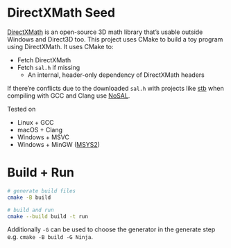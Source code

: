 # DirectXMath Seed

[DirectXMath][] is an open-source 3D math library that’s usable outside Windows and Direct3D too.  This project uses CMake to build a toy program using DirectXMath.  It uses CMake to:

* Fetch DirectXMath
* Fetch `sal.h` if missing
  - An internal, header-only dependency of DirectXMath headers

If there’re conflicts due to the downloaded `sal.h` with projects like [stb][] when compiling with GCC and Clang use [NoSAL][].

Tested on

* Linux + GCC
* macOS + Clang
* Windows + MSVC
* Windows + MinGW ([MSYS2][])

# Build + Run

``` sh
# generate build files
cmake -B build

# build and run
cmake --build build -t run
```

Additionally `-G` can be used to choose the generator in the generate step e.g. `cmake -B build -G Ninja`.

[DirectXMath]: https://github.com/Microsoft/DirectXMath
[NoSAL]: https://github.com/legends2k/NoSAL
[sal]: https://github.com/dotnet/corert/blob/master/src/Native/inc/unix/sal.h
[stb]: https://github.com/nothings/stb/
[MSYS2]: https://www.msys2.org/
